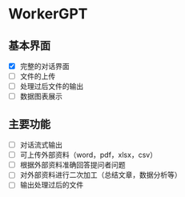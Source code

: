 # WorkerGPT
## 基本界面
- [x] 完整的对话界面 
- [ ] 文件的上传
- [ ] 处理过后文件的输出
- [ ] 数据图表展示
## 主要功能
- [ ] 对话流式输出
- [ ] 可上传外部资料（word，pdf，xlsx，csv）
- [ ] 根据外部资料准确回答提问者问题
- [ ] 对外部资料进行二次加工（总结文章，数据分析等）
- [ ] 输出处理过后的文件
